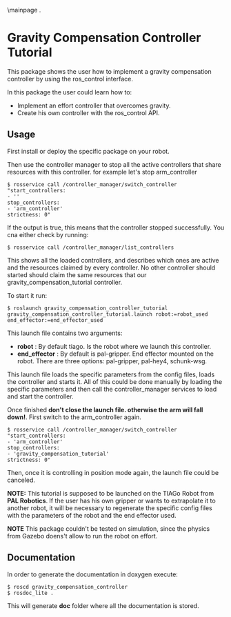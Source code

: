 \mainpage .

# Gravity Compensation Controller Tutorial

This package shows the user how to implement a gravity compensation controller by using the ros_control interface.

In this package the user could learn how to:

- Implement an effort controller that overcomes gravity.
- Create his own controller with the ros_control API.

## Usage

First install or deploy the specific package on your robot.

Then use the controller manager to stop all the active controllers that share resources with this controller. for example let's stop arm_controller
```
$ rosservice call /controller_manager/switch_controller "start_controllers:
- ''
stop_controllers:
- 'arm_controller'
strictness: 0" 

```
If the output is true, this means that the controller stopped successfully. You cna either check by running:
```
$ rosservice call /controller_manager/list_controllers

```
This shows all the loaded controllers, and describes which ones are active and the resources claimed by every controller. No other controller should started should claim the same resources that our gravity_compensation_tutorial controller.

To start it run:
```
$ roslaunch gravity_compensation_controller_tutorial gravity_compensation_controller_tutorial.launch robot:=robot_used end_effector:=end_effector_used
```
This launch file contains two arguments:

- **robot** : By default tiago. Is the robot where we launch this controller.
- **end_effector** : By default is pal-gripper. End effector mounted on the robot. There are three options: pal-gripper, pal-hey4, schunk-wsg.

This launch file loads the specific parameters from the config files, loads the controller and starts it. All of this could be done manually by loading the specific parameters and then call the controller_manager services to load and start the controller.

Once finished **don't close the launch file. otherwise the arm will fall down!**. First switch to the arm_controller again.
```
$ rosservice call /controller_manager/switch_controller "start_controllers:
- 'arm_controller'
stop_controllers:
- 'gravity_compensation_tutorial'
strictness: 0" 

```
Then, once it is controlling in position mode again, the launch file could be canceled.

**NOTE:** This tutorial is supposed to be launched on the TIAGo Robot from **PAL Robotics**. If the user has his own gripper or wants to extrapolate it to another robot, it will be necessary to regenerate the specific config files with the parameters of the robot and the end effector used.

**NOTE** This package couldn't be tested on simulation, since the physics from Gazebo doens't allow to run the robot on effort.

## Documentation

In order to generate the documentation in doxygen execute:
```
$ roscd gravity_compensation_controller
$ rosdoc_lite .
```

This will generate **doc** folder where all the documentation is stored.